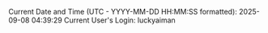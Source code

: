 Current Date and Time (UTC - YYYY-MM-DD HH:MM:SS formatted): 2025-09-08 04:39:29
Current User's Login: luckyaiman
